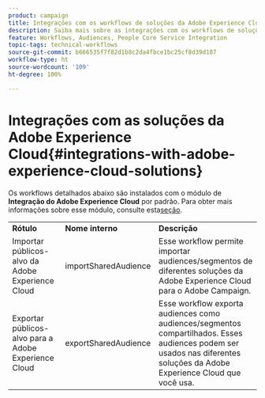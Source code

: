 ```yaml
---
product: campaign
title: Integrações com os workflows de soluções da Adobe Experience Cloud
description: Saiba mais sobre as integrações com os workflows de soluções da Adobe Experience Cloud
feature: Workflows, Audiences, People Core Service Integration
topic-tags: technical-workflows
source-git-commit: b666535f7f82d1b8c2da4fbce1bc25cf8d39d187
workflow-type: ht
source-wordcount: '109'
ht-degree: 100%

---
```



# Integrações com as soluções da Adobe Experience Cloud{#integrations-with-adobe-experience-cloud-solutions}



Os workflows detalhados abaixo são instalados com o módulo de **Integração do Adobe Experience Cloud** por padrão. Para obter mais informações sobre esse módulo, consulte esta[seção](../../integrations/using/configuring-ims.md#installing-the-package).

<table> 
 <tbody> 
  <tr> 
   <td> <strong>Rótulo</strong><br /> </td> 
   <td> <strong>Nome interno</strong><br /> </td> 
   <td> <strong>Descrição</strong><br /> </td> 
  </tr> 
  <tr> 
   <td> <span class="uicontrol">Importar públicos-alvo da Adobe Experience Cloud</span> <br /> </td> 
   <td> <span class="uicontrol">importSharedAudience</span> <br /> </td> 
   <td> Esse workflow permite importar audiences/segmentos de diferentes soluções da Adobe Experience Cloud para o Adobe Campaign.<br /> </td> 
  </tr> 
  <tr> 
   <td> <span class="uicontrol">Exportar públicos-alvo para a Adobe Experience Cloud</span> <br /> </td> 
   <td> <span class="uicontrol">exportSharedAudience</span> <br /> </td> 
   <td> Esse workflow exporta audiences como audiences/segmentos compartilhados. Esses audiences podem ser usados nas diferentes soluções da Adobe Experience Cloud que você usa.<br /> </td> 
  </tr> 
 </tbody> 
</table>

